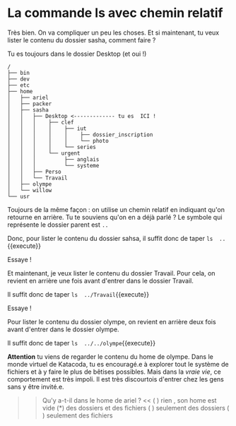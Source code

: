 # La commande ls avec chemin relatif

Très bien. On va compliquer un peu les choses. Et si maintenant, tu veux lister le contenu du dossier sasha, comment faire ?

Tu es toujours dans le dossier Desktop (et oui !)

```
/
├── bin
├── dev
├── etc
├── home
│   ├── ariel
│   ├── packer
│   ├── sasha  
│   │   ├── Desktop <------------- tu es  ICI !
│   │   │    ├── clef
│   │   │    │    ├── iut
│   │   │    │    │    ├── dossier_inscription
│   │   │    │    │    └── photo 
│   │   │    │    └── series 
│   │   │    └── urgent
│   │   │         ├── anglais
│   │   │         └── systeme 
│   │   ├── Perso
│   │   └── Travail 
│   ├── olympe
│   └── willow
└── usr
``` 


Toujours de la même façon : on utilise un chemin relatif en indiquant qu'on retourne en arrière. Tu te souviens qu'on en a déjà parlé ?
Le symbole qui représente le dossier parent est `..`

Donc, pour lister le contenu du dossier sahsa, il  suffit donc de taper `ls  ..`{{execute}}

Essaye !

Et maintenant, je veux lister le contenu du dossier Travail. Pour cela, on revient en arrière une fois avant d'entrer dans le dossier Travail.

Il suffit donc de taper `ls  ../Travail`{{execute}}

Essaye !

Pour lister le contenu du dossier olympe, on revient en arrière deux fois avant d'entrer dans le dossier olympe.

Il suffit donc de taper `ls  ../../olympe`{{execute}}

**Attention** tu viens de regarder le contenu du home de olympe. Dans le monde virtuel de Katacoda, tu es encouragé.e à explorer tout le système de fichiers et à y faire le plus de bêtises possibles.
Mais dans la *vraie vie*, ce comportement est très impoli. Il est très discourtois d'entrer chez les gens sans y être invité.e.


>> Qu'y a-t-il dans le home de ariel ? <<
( ) rien , son home est vide
(*) des dossiers et des fichiers
( ) seulement des dossiers
( ) seulement des fichiers
